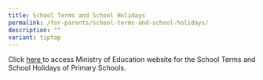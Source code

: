 ```yaml
---
title: School Terms and School Holidays
permalink: /for-parents/school-terms-and-school-holidays/
description: ""
variant: tiptap
---
```

<p>Click&nbsp;<a href="https://www.moe.gov.sg/calendar" rel="noopener" target="_blank">here&nbsp;</a>to access Ministry of Education website for&nbsp;the School Terms and School Holidays of Primary Schools.</p>